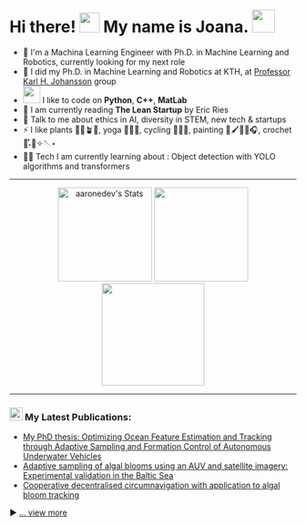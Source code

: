 # Hi there! <img src="https://github.com/TheDudeThatCode/TheDudeThatCode/blob/master/Assets/Hi.gif" width="35" /> My name is Joana. <img src="https://github.com/TheDudeThatCode/TheDudeThatCode/blob/master/Assets/Developer.gif" width="40" />  

- 🏦 I'm a Machina Learning Engineer with Ph.D. in Machine Learning and Robotics, currently looking for my next role
- 📝 I did my Ph.D. in Machine Learning and Robotics at KTH, at <a href="https://people.kth.se/~kallej/" target="_blank">Professor Karl H. Johansson</a> group
- <img src="https://media.giphy.com/media/WUlplcMpOCEmTGBtBW/giphy.gif" width="30"> I like to code on **Python**, **C++**, **MatLab**
- 📖 I am currently reading **The Lean Startup** by Eric Ries
- 💬 Talk to me about ethics in AI, diversity in STEM, new tech & startups
- ⚡ I like plants 🌾🌳🪴🌴, yoga 🧘🏻‍♀️, cycling 🚴🏼‍♀️, painting 🎨🖌️🌿✨🎧, crochet 🧵˖ִ໋🧶✧🪡⋆
- 🧑‍💻 Tech I am currently learning about : Object detection with YOLO algorithms and transformers

---

<div class="badges-githubstats">
  <p align="center">
    <img src="https://github-readme-stats.vercel.app/api/top-langs/?username=joanafonsec&layout=compact&card_width=220&text_color=daf7dc&bg_color=151515&hide=css,html,php" alt="aaronedev's Stats" height="165">
    <img src="https://github-readme-streak-stats.herokuapp.com?user=JoanaFonsec&theme=dark&card_width=350" height="165">
    <img src="https://leetcard.jacoblin.cool/joana_filipa_fonseca?ext=heatmap&theme=dark&border=2&radius=10" height="180">
  </p>
</div>

---

### <img src = "https://media1.giphy.com/media/JZ40cnfnN11KycrvMF/giphy.gif?cid=ecf05e47a0n3gi1bfqntqmob8g9aid1oyj2wr3ds3mg700bl&rid=giphy.gif" width = '23' /> My Latest Publications:
<!-- BLOG-POST-LIST:START -->
- [My PhD thesis: Optimizing Ocean Feature Estimation and Tracking through Adaptive Sampling and Formation Control of Autonomous Underwater Vehicles](https://joanafonseca.com/assets/pdf/Joana_PhD_Thesis.pdf)
- [Adaptive sampling of algal blooms using an AUV and satellite imagery: Experimental validation in the Baltic Sea](https://joanafonseca.com/assets/pdf/IEEEJOC2023.pdf)
- [Cooperative decentralised circumnavigation with application to algal bloom tracking](https://joanafonseca.com/assets/pdf/IROS2019.pdf)
<!-- BLOG-POST-LIST:END -->

▶ [... view more](https://joanafonseca.com/publications/)
